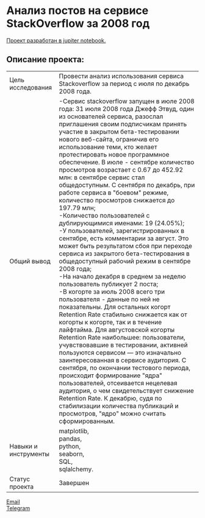# Анализ постов на сервисе StackOverflow за 2008 год

[Проект разработан в jupiter notebook.](https://github.com/data-analyst-mr/DataScienceProjects/blob/main/projects/educational%20project/posts/posts.ipynb)<br/>

## Описание проекта:
|   |  |
|---------------|-------------------|
|Цель исследования| Провести анализ использования сервиса Stackoverflow за период с июля по декабрь 2008 года.|
|Общий вывод|-Сервис stackoverflow запущен в июле 2008 года: 31 июля 2008 года Джефф Этвуд, один из основателей сервиса, разослал приглашения своим подписчикам принять участие в закрытом бета-тестировании нового веб-сайта, ограничив его использование теми, кто желает протестировать новое программное обеспечение. В июле - сентябре количество просмотров возрастает с 0.67 до 452.92 млн: в сентябре сервис стал общедоступным. С сентября по декабрь, при работе сервиса в "боевом" режиме, количество просмотров снижается до 197.79 млн;<br/>-Количество пользователей с дублирующимися именами: 19 (24.05%);<br/>-У пользователей, зарегистрированных в сентябре, есть комментарии за август. Это может быть результатом сбоя при переходе сервиса из закрытого бета-тестирования в общедоступный рабочий режим в сентябре 2008 года;<br/>-На начало декабря в среднем за неделю пользователь публикует 2 поста;<br/>-В когорте за июль 2008 всего три пользователя - данные по ней не показательны. Для остальных когорт Retention Rate стабильно снижается как от когорты к когорте, так и в течение лайфтайма. Для августовской когорты Retention Rate наибольшее: пользователи, учувствовавшие в тестировании, активней пользуются сервисом — это изначально заинтересованная в сервисе аудитория. С сентября, по окончании тестового периода, происходит формирование "ядра" пользователей, отсеивается нецелевая аудитория, о чем свидетельствует снижение Retention Rate. К декабрю, судя по стабилизации количества публикаций и просмотров, "ядро" можно считать сформированным.<br/>|
|Навыки и инструменты|matplotlib,<br/>pandas,<br/>python,<br/>seaborn,<br/>SQL,<br/>sqlalchemy.|
|Статус проекта| Завершен|


[Email](mailto:mikhail-shestakov-2022@bk.ru)<br/>
[Telegram](https://t.me/mshestakov1)
